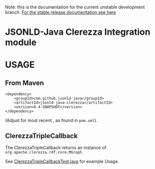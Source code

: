 Note: this is the documentation for the current unstable development branch. [For the stable release documentation see here](https://github.com/jsonld-java/jsonld-java/blob/v0.3/integration/clerezza/README.md)

JSONLD-Java Clerezza Integration module
=======================================

USAGE
=====

From Maven
----------

    <dependency>
        <groupId>com.github.jsonld-java</groupId>
        <artifactId>jsonld-java-clerezza</artifactId>
        <version>0.4-SNAPSHOT</version>
    </dependency>

(Adjust for most recent <version>, as found in ``pom.xml``).


ClerezzaTripleCallback
------------------

The ClerezzaTripleCallback returns an instance of `org.apache.clerezza.rdf.core.MGraph`

See [ClerezzaTripleCallbackTest.java](./src/test/java/com/github/jsonldjava/clerezza/ClerezzaTripleCallbackTest.java) for example Usage.
